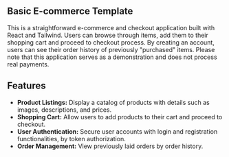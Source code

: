 ## Basic E-commerce Template

This is a straightforward e-commerce and checkout application built with React and Tailwind. Users can browse through items, add them to their shopping cart and proceed to checkout process. By creating an account, users can see their order history of previously "purchased" items. Please note that this application serves as a demonstration and does not process real payments.

## Features

- **Product Listings:** Display a catalog of products with details such as images, descriptions, and prices.
- **Shopping Cart:** Allow users to add products to their cart and proceed to checkout.
- **User Authentication:** Secure user accounts with login and registration functionalities, by token authorization.
- **Order Management:** View previously laid orders by order history.
